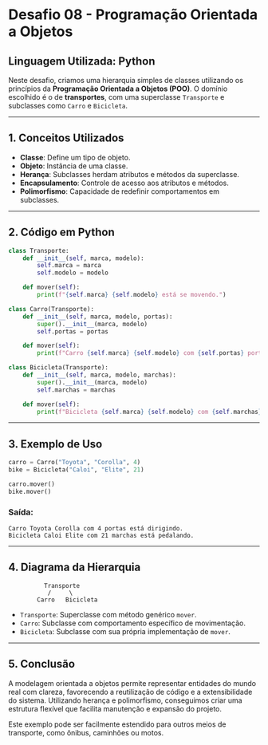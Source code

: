 
# Desafio 08 - Programação Orientada a Objetos

## Linguagem Utilizada: Python

Neste desafio, criamos uma hierarquia simples de classes utilizando os princípios da **Programação Orientada a Objetos (POO)**. O domínio escolhido é o de **transportes**, com uma superclasse `Transporte` e subclasses como `Carro` e `Bicicleta`.

---

## 1. Conceitos Utilizados

- **Classe**: Define um tipo de objeto.
- **Objeto**: Instância de uma classe.
- **Herança**: Subclasses herdam atributos e métodos da superclasse.
- **Encapsulamento**: Controle de acesso aos atributos e métodos.
- **Polimorfismo**: Capacidade de redefinir comportamentos em subclasses.

---

## 2. Código em Python

```python
class Transporte:
    def __init__(self, marca, modelo):
        self.marca = marca
        self.modelo = modelo

    def mover(self):
        print(f"{self.marca} {self.modelo} está se movendo.")

class Carro(Transporte):
    def __init__(self, marca, modelo, portas):
        super().__init__(marca, modelo)
        self.portas = portas

    def mover(self):
        print(f"Carro {self.marca} {self.modelo} com {self.portas} portas está dirigindo.")

class Bicicleta(Transporte):
    def __init__(self, marca, modelo, marchas):
        super().__init__(marca, modelo)
        self.marchas = marchas

    def mover(self):
        print(f"Bicicleta {self.marca} {self.modelo} com {self.marchas} marchas está pedalando.")
```

---

## 3. Exemplo de Uso

```python
carro = Carro("Toyota", "Corolla", 4)
bike = Bicicleta("Caloi", "Elite", 21)

carro.mover()
bike.mover()
```

### Saída:

```
Carro Toyota Corolla com 4 portas está dirigindo.
Bicicleta Caloi Elite com 21 marchas está pedalando.
```

---

## 4. Diagrama da Hierarquia

```
          Transporte
           /     \
        Carro   Bicicleta
```

- `Transporte`: Superclasse com método genérico `mover`.
- `Carro`: Subclasse com comportamento específico de movimentação.
- `Bicicleta`: Subclasse com sua própria implementação de `mover`.

---

## 5. Conclusão

A modelagem orientada a objetos permite representar entidades do mundo real com clareza, favorecendo a reutilização de código e a extensibilidade do sistema. Utilizando herança e polimorfismo, conseguimos criar uma estrutura flexível que facilita manutenção e expansão do projeto.

Este exemplo pode ser facilmente estendido para outros meios de transporte, como ônibus, caminhões ou motos.
